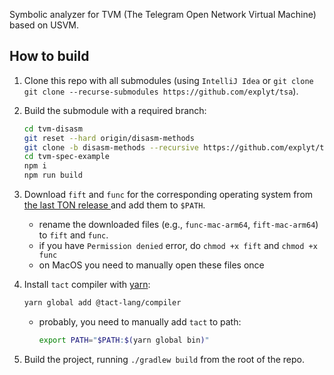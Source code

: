 Symbolic analyzer for TVM (The Telegram Open Network Virtual Machine) based on USVM.

## How to build

1. Clone this repo with all submodules (using `IntelliJ Idea` or `git clone git clone --recurse-submodules https://github.com/explyt/tsa`).
2. Build the submodule with a required branch:

    ```bash
    cd tvm-disasm
    git reset --hard origin/disasm-methods
    git clone -b disasm-methods --recursive https://github.com/explyt/tvm-spec-example
    cd tvm-spec-example
    npm i
    npm run build
    ```
3. Download `fift` and `func` for the corresponding operating system from [the last TON release ](https://github.com/ton-blockchain/ton/releases/) and add them to `$PATH`.
    - rename the downloaded files (e.g., `func-mac-arm64`, `fift-mac-arm64`)  to `fift` and `func`.
    - if you have `Permission denied` error, do `chmod +x fift` and `chmod +x func`
    - on MacOS you need to manually open these files once
4. Install `tact` compiler with [yarn](https://classic.yarnpkg.com/lang/en/docs/install):
   ```bash
   yarn global add @tact-lang/compiler
   ```
   - probably, you need to manually add `tact` to path:
       ```bash
       export PATH="$PATH:$(yarn global bin)"
       ```
5. Build the project, running `./gradlew build` from the root of the repo.
